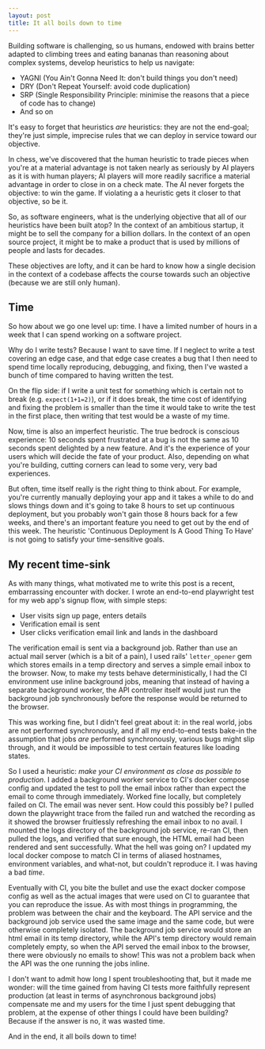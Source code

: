 ```yaml
---
layout: post
title: It all boils down to time
---
```


Building software is challenging, so us humans, endowed with brains better adapted to climbing trees and eating bananas than reasoning about complex systems, develop heuristics to help us navigate:

- YAGNI (You Ain't Gonna Need It: don't build things you don't need)
- DRY (Don't Repeat Yourself: avoid code duplication)
- SRP (Single Responsibility Principle: minimise the reasons that a piece of code has to change)
- And so on

It's easy to forget that heuristics _are_ heuristics: they are not the end-goal; they're just simple, imprecise rules that we can deploy in service toward our objective.

In chess, we've discovered that the human heuristic to trade pieces when you're at a material advantage is not taken nearly as seriously by AI players as it is with human players; AI players will more readily sacrifice a material advantage in order to close in on a check mate. The AI never forgets the objective: to win the game. If violating a a heuristic gets it closer to that objective, so be it.

So, as software engineers, what is the underlying objective that all of our heuristics have been built atop? In the context of an ambitious startup, it might be to sell the company for a billion dollars. In the context of an open source project, it might be to make a product that is used by millions of people and lasts for decades.

These objectives are lofty, and it can be hard to know how a single decision in the context of a codebase affects the course towards such an objective (because we are still only human).

## Time

So how about we go one level up: time. I have a limited number of hours in a week that I can spend working on a software project.

Why do I write tests? Because I want to save time. If I neglect to write a test covering an edge case, and that edge case creates a bug that I then need to spend time locally reproducing, debugging, and fixing, then I've wasted a bunch of time compared to having written the test.

On the flip side: if I write a unit test for something which is certain not to break (e.g. `expect(1+1=2)`), or if it does break, the time cost of identifying and fixing the problem is smaller than the time it would take to write the test in the first place, then writing that test would be a waste of my time.

Now, time is also an imperfect heuristic. The true bedrock is conscious experience: 10 seconds spent frustrated at a bug is not the same as 10 seconds spent delighted by a new feature. And it's the experience of your users which will decide the fate of your product. Also, depending on what you're building, cutting corners can lead to some very, very bad experiences.

But often, time itself really is the right thing to think about. For example, you're currently manually deploying your app and it takes a while to do and slows things down and it's going to take 8 hours to set up continuous deployment, but you probably won't gain those 8 hours back for a few weeks, and there's an important feature you need to get out by the end of this week. The heuristic 'Continuous Deployment Is A Good Thing To Have' is not going to satisfy your time-sensitive goals.

## My recent time-sink

As with many things, what motivated me to write this post is a recent, embarrassing encounter with docker. I wrote an end-to-end playwright test for my web app's signup flow, with simple steps:

- User visits sign up page, enters details
- Verification email is sent
- User clicks verification email link and lands in the dashboard

The verification email is sent via a background job. Rather than use an actual mail server (which is a bit of a pain), I used rails' `letter_opener` gem which stores emails in a temp directory and serves a simple email inbox to the browser. Now, to make my tests behave deterministically, I had the CI environment use inline background jobs, meaning that instead of having a separate background worker, the API controller itself would just run the background job synchronously before the response would be returned to the browser.

This was working fine, but I didn't feel great about it: in the real world, jobs are not performed synchronously, and if all my end-to-end tests bake-in the assumption that jobs _are_ performed synchronously, various bugs might slip through, and it would be impossible to test certain features like loading states.

So I used a heuristic: _make your CI environment as close as possible to production_. I added a background worker service to CI's docker compose config and updated the test to poll the email inbox rather than expect the email to come through immediately. Worked fine locally, but completely failed on CI. The email was never sent. How could this possibly be? I pulled down the playwright trace from the failed run and watched the recording as it showed the browser fruitlessly refreshing the email inbox to no avail. I mounted the logs directory of the background job service, re-ran CI, then pulled the logs, and verified that sure enough, the HTML email had been rendered and sent successfully. What the hell was going on? I updated my local docker compose to match CI in terms of aliased hostnames, environment variables, and what-not, but couldn't reproduce it. I was having a bad _time_.

Eventually with CI, you bite the bullet and use the exact docker compose config as well as the actual images that were used on CI to guarantee that you can reproduce the issue. As with most things in programming, the problem was between the chair and the keyboard. The API service and the background job service used the same image and the same code, but were otherwise completely isolated. The background job service would store an html email in its temp directory, while the API's temp directory would remain completely empty, so when the API served the email inbox to the browser, there were obviously no emails to show! This was not a problem back when the API was the one running the jobs inline.

I don't want to admit how long I spent troubleshooting that, but it made me wonder: will the time gained from having CI tests more faithfully represent production (at least in terms of asynchronous background jobs) compensate me and my users for the time I just spent debugging that problem, at the expense of other things I could have been building? Because if the answer is no, it was wasted time.

And in the end, it all boils down to time!
